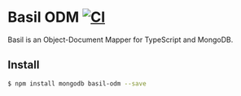 # Basil ODM [![CI](https://github.com/anatoo/basil-odm/actions/workflows/ci.yaml/badge.svg?branch=main)](https://github.com/anatoo/basil-odm/actions/workflows/ci.yaml)

Basil is an Object-Document Mapper for TypeScript and MongoDB.

## Install

```bash
$ npm install mongodb basil-odm --save
```